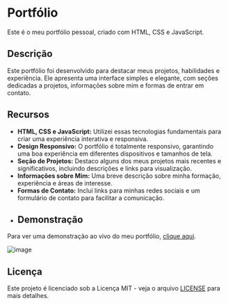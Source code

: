 # Portfólio

Este é o meu portfólio pessoal, criado com HTML, CSS e JavaScript.
## Descrição

Este portfólio foi desenvolvido para destacar meus projetos, habilidades e experiência. Ele apresenta uma interface simples e elegante, com seções dedicadas a projetos, informações sobre mim e formas de entrar em contato.
## Recursos

- **HTML, CSS e JavaScript:** Utilizei essas tecnologias fundamentais para criar uma experiência interativa e responsiva.
- **Design Responsivo:** O portfólio é totalmente responsivo, garantindo uma boa experiência em diferentes dispositivos e tamanhos de tela.
- **Seção de Projetos:** Destaco alguns dos meus projetos mais recentes e significativos, incluindo descrições e links para visualização.
- **Informações sobre Mim:** Uma breve descrição sobre minha formação, experiência e áreas de interesse.
- **Formas de Contato:** Incluí links para minhas redes sociais e um formulário de contato para facilitar a comunicação.
- ## Demonstração

Para ver uma demonstração ao vivo do meu portfólio, [clique aqui](link-do-seu-portfolio).

![image](https://github.com/ggvictor/Portifolio/assets/107512940/b50151c7-d1c3-47f9-9b52-01bdaeff865a)


## Licença

Este projeto é licenciado sob a Licença MIT - veja o arquivo [LICENSE](LICENSE) para mais detalhes.
